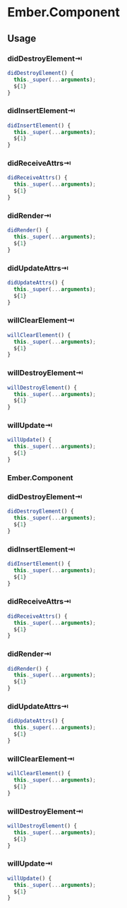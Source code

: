 # Ember.Component

## Usage

### didDestroyElement⇥

```js
didDestroyElement() {
  this._super(...arguments);
  ${1}
}
```

### didInsertElement⇥

```js
didInsertElement() {
  this._super(...arguments);
  ${1}
}
```

### didReceiveAttrs⇥

```js
didReceiveAttrs() {
  this._super(...arguments);
  ${1}
}
```

### didRender⇥

```js
didRender() {
  this._super(...arguments);
  ${1}
}
```

### didUpdateAttrs⇥

```js
didUpdateAttrs() {
  this._super(...arguments);
  ${1}
}
```

### willClearElement⇥

```js
willClearElement() {
  this._super(...arguments);
  ${1}
}
```

### willDestroyElement⇥

```js
willDestroyElement() {
  this._super(...arguments);
  ${1}
}
```

### willUpdate⇥

```js
willUpdate() {
  this._super(...arguments);
  ${1}
}
```

### Ember.Component

### didDestroyElement⇥

```js
didDestroyElement() {
  this._super(...arguments);
  ${1}
}
```

### didInsertElement⇥

```js
didInsertElement() {
  this._super(...arguments);
  ${1}
}
```

### didReceiveAttrs⇥

```js
didReceiveAttrs() {
  this._super(...arguments);
  ${1}
}
```

### didRender⇥

```js
didRender() {
  this._super(...arguments);
  ${1}
}
```

### didUpdateAttrs⇥

```js
didUpdateAttrs() {
  this._super(...arguments);
  ${1}
}
```

### willClearElement⇥

```js
willClearElement() {
  this._super(...arguments);
  ${1}
}
```

### willDestroyElement⇥

```js
willDestroyElement() {
  this._super(...arguments);
  ${1}
}
```

### willUpdate⇥

```js
willUpdate() {
  this._super(...arguments);
  ${1}
}
```
